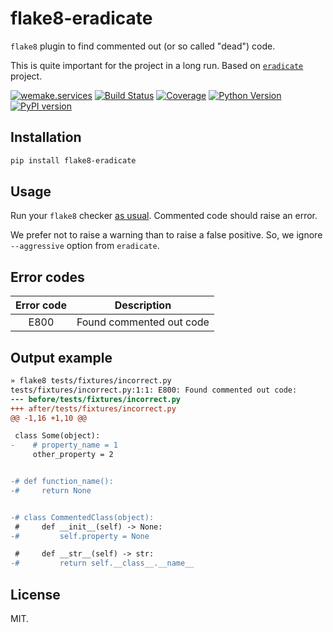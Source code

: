 # flake8-eradicate

`flake8` plugin to find commented out (or so called "dead") code.

This is quite important for the project in a long run.
Based on [`eradicate`](https://github.com/myint/eradicate) project.

[![wemake.services](https://img.shields.io/badge/-wemake.services-green.svg?label=%20&logo=data%3Aimage%2Fpng%3Bbase64%2CiVBORw0KGgoAAAANSUhEUgAAABAAAAAQCAMAAAAoLQ9TAAAABGdBTUEAALGPC%2FxhBQAAAAFzUkdCAK7OHOkAAAAbUExURQAAAAAAAAAAAAAAAAAAAAAAAAAAAAAAAP%2F%2F%2F5TvxDIAAAAIdFJOUwAjRA8xXANAL%2Bv0SAAAADNJREFUGNNjYCAIOJjRBdBFWMkVQeGzcHAwksJnAPPZGOGAASzPzAEHEGVsLExQwE7YswCb7AFZSF3bbAAAAABJRU5ErkJggg%3D%3D)](https://wemake.services) [![Build Status](https://travis-ci.org/sobolevn/flake8-eradicate.svg?branch=master)](https://travis-ci.org/sobolevn/flake8-eradicate) [![Coverage](https://coveralls.io/repos/github/sobolevn/flake8-eradicate/badge.svg?branch=master)](https://coveralls.io/github/sobolevn/flake8-eradicate?branch=master) [![Python Version](https://img.shields.io/pypi/pyversions/flake8-eradicate.svg)](https://pypi.org/project/flake8-eradicate/) [![PyPI version](https://badge.fury.io/py/flake8-eradicate.svg)](https://pypi.org/project/flake8-eradicate/)

## Installation

```bash
pip install flake8-eradicate
```

## Usage

Run your `flake8` checker [as usual](http://flake8.pycqa.org/en/latest/user/invocation.html).
Commented code should raise an error.

We prefer not to raise a warning than to raise a false positive.
So, we ignore `--aggressive` option from `eradicate`.

## Error codes

| Error code |        Description       |
|:----------:|:------------------------:|
|    E800    | Found commented out code |

## Output example

```diff
» flake8 tests/fixtures/incorrect.py
tests/fixtures/incorrect.py:1:1: E800: Found commented out code:
--- before/tests/fixtures/incorrect.py
+++ after/tests/fixtures/incorrect.py
@@ -1,16 +1,10 @@

 class Some(object):
-    # property_name = 1
     other_property = 2


-# def function_name():
-#     return None


-# class CommentedClass(object):
 #     def __init__(self) -> None:
-#         self.property = None

 #     def __str__(self) -> str:
-#         return self.__class__.__name__
```

## License

MIT.
